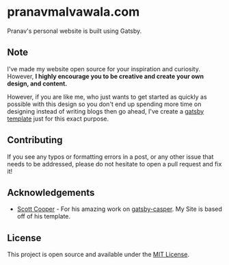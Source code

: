 # pranavmalvawala.com

Pranav's personal website is built using Gatsby.

## Note

I've made my website open source for your inspiration and curiosity. However, **I highly encourage you to be creative and create your own design, and content.**

However, if you are like me, who just wants to get started as quickly as possible with this design so you don't end up spending more time on designing instead of writing blogs then go ahead, I've create a [gatsby template]() just for this exact purpose.

## Contributing

If you see any typos or formatting errors in a post, or any other issue that needs to be addressed, please do not hesitate to open a pull request and fix it!

## Acknowledgements

- [Scott Cooper](https://github.com/scttcper) - For his amazing work on [gatsby-casper](https://github.com/scttcper/gatsby-casper). My Site is based off of his template.

## License

This project is open source and available under the [MIT License](LICENSE).
